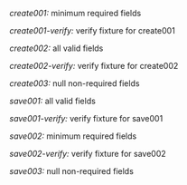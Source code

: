 *create001:* minimum required fields

*create001-verify:* verify fixture for create001

*create002:* all valid fields

*create002-verify:* verify fixture for create002

*create003:* null non-required fields

*save001:* all valid fields

*save001-verify:* verify fixture for save001

*save002:* minimum required fields

*save002-verify:* verify fixture for save002

*save003:* null non-required fields
